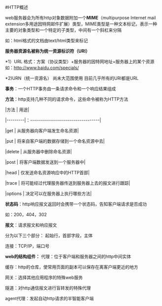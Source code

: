 #HTTP概述

web服务器会为所有http对象数据附加一个**MIME**（multipurpose Internet mail extension多用途因特网邮件扩展）类型，MIME类型是一种文本标记，表示一种主要的对象类型和一个特定的子类型，中间有一个斜杠来分隔

如：html格式的文档由text/html类型来标记

**服务器资源名被称为统一资源标识符（URI）**

*1）URL
格式：方案（协议类型）+服务器的因特网地址+服务器上的某个资源
如：http://www.baidu.com/specials/

*2)URN（统一资源名）
尚未大范围使用
目前几乎所有的URI都是URL

**事务**：一个HTTP事务由一条请求命令和一个响应结果组成

**方法**：http支持几种不同的请求命令，这些命令被称为HTTP方法

|方法     |  用途|

|---------|：-----------------------------------|

|get      |       从服务器向客户端发生命名资源|

|put      |    将来自客户端的数据存储到一个命名资源中去|

|delete   |     从服务器中删除命名资源|

|post     |       将客户端数据发送到一个服务器中|

|head     |      仅发送命名资源响应中的HTTP首部|

|trace    |     将可能经过代理服务器传送到服务器上去的报文进行跟踪|

|options  |    决定可以在服务器上执行哪些方法|


**状态码**：http响应报文返回时会携带一个状态码，告知客户端请求是否成功

如：200，404，302

**报文**：请求报文和响应报文

分为以下三个部分：
起始行，首部字段，主体

连接：TCP/IP，端口号

**web的结构组件：**
代理：位于客户端和服务器之间的http中间实体

缓存：http的仓库，使常用页面的副本可以保存在离客户端更近的地方

网关：选择其他应用程序的特殊web服务

隧道：对http通信报文进行盲转发的特殊代理

agent代理：发起自动http请求的半智能客户端
